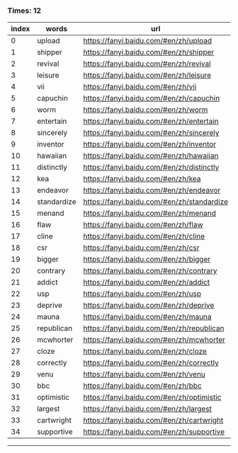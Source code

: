 ### Times: 12
| index | words | url |
| ------------ | ------------ | ------------ |
| 0| upload | https://fanyi.baidu.com/#en/zh/upload |
| 1| shipper | https://fanyi.baidu.com/#en/zh/shipper |
| 2| revival | https://fanyi.baidu.com/#en/zh/revival |
| 3| leisure | https://fanyi.baidu.com/#en/zh/leisure |
| 4| vii | https://fanyi.baidu.com/#en/zh/vii |
| 5| capuchin | https://fanyi.baidu.com/#en/zh/capuchin |
| 6| worm | https://fanyi.baidu.com/#en/zh/worm |
| 7| entertain | https://fanyi.baidu.com/#en/zh/entertain |
| 8| sincerely | https://fanyi.baidu.com/#en/zh/sincerely |
| 9| inventor | https://fanyi.baidu.com/#en/zh/inventor |
| 10| hawaiian | https://fanyi.baidu.com/#en/zh/hawaiian |
| 11| distinctly | https://fanyi.baidu.com/#en/zh/distinctly |
| 12| kea | https://fanyi.baidu.com/#en/zh/kea |
| 13| endeavor | https://fanyi.baidu.com/#en/zh/endeavor |
| 14| standardize | https://fanyi.baidu.com/#en/zh/standardize |
| 15| menand | https://fanyi.baidu.com/#en/zh/menand |
| 16| flaw | https://fanyi.baidu.com/#en/zh/flaw |
| 17| cline | https://fanyi.baidu.com/#en/zh/cline |
| 18| csr | https://fanyi.baidu.com/#en/zh/csr |
| 19| bigger | https://fanyi.baidu.com/#en/zh/bigger |
| 20| contrary | https://fanyi.baidu.com/#en/zh/contrary |
| 21| addict | https://fanyi.baidu.com/#en/zh/addict |
| 22| usp | https://fanyi.baidu.com/#en/zh/usp |
| 23| deprive | https://fanyi.baidu.com/#en/zh/deprive |
| 24| mauna | https://fanyi.baidu.com/#en/zh/mauna |
| 25| republican | https://fanyi.baidu.com/#en/zh/republican |
| 26| mcwhorter | https://fanyi.baidu.com/#en/zh/mcwhorter |
| 27| cloze | https://fanyi.baidu.com/#en/zh/cloze |
| 28| correctly | https://fanyi.baidu.com/#en/zh/correctly |
| 29| venu | https://fanyi.baidu.com/#en/zh/venu |
| 30| bbc | https://fanyi.baidu.com/#en/zh/bbc |
| 31| optimistic | https://fanyi.baidu.com/#en/zh/optimistic |
| 32| largest | https://fanyi.baidu.com/#en/zh/largest |
| 33| cartwright | https://fanyi.baidu.com/#en/zh/cartwright |
| 34| supportive | https://fanyi.baidu.com/#en/zh/supportive |




------------
